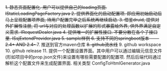 <s> 1. 静态页面配置化. 用户可以提供自己的loading页面.   IStaticLoadingPageFactory.java </s>
<s> 2. 提供界面化的启动配置项. 即应用初始启动后马上呈现配置项界面, 待用户配置完毕之后系统再继续启动. </s> 
<s> 3. 借鉴druid, 提供对外扩展性注册, 将 url与对应的处理函数以扩展的形式暴露给外界, 供外界满足自定义需求.  IRequestDealer.java  </s>
<s> 4. 提供唯一的扩展性接口. 不要分散在各个子接口里. ISsjExtendProvider.java  </s>
<s> 5. sample样例  </s>
<s> 6. 支持不同的springboot版本 —— 2.4+ AND 2.4-  </s>
7. 推送到官方maven仓库
<s> 8. github流水线</s>
9. github workspace
10. github release
11. 提供一个配置设置界面。其中用户可以通过编辑元信息文件(形如项目中的prop.json文件)来设置有哪些需要配置的配置项. 然后后端代码通过解析这个配置文件来生成配置界面. 相关类型 ConfigToHtmlGenerator.java